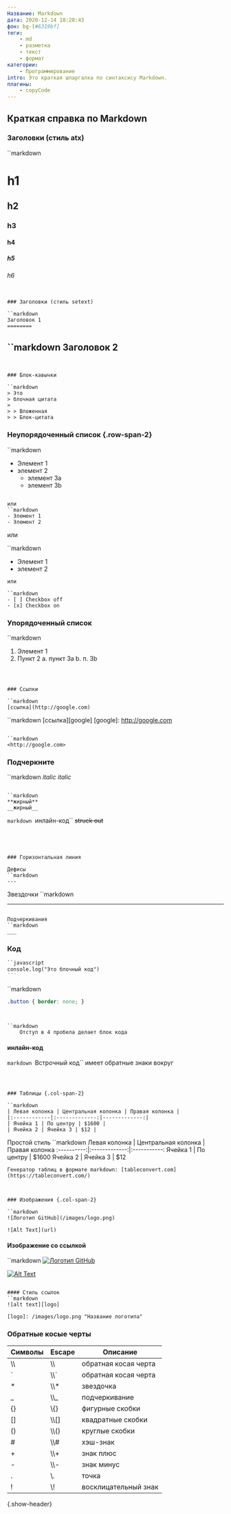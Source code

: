 ```yaml
---
Название: Markdown
дата: 2020-12-14 18:28:43
фон: bg-[#6319bf]
теги:
    - md
    - разметка
    - текст
    - формат
категории:
    - Программирование
intro: Это краткая шпаргалка по синтаксису Markdown.
плагины:
    - copyCode
---
```


Краткая справка по Markdown
---------------

### Заголовки (стиль atx)

``markdown
# h1
## h2
### h3
#### h4
##### h5
###### h6
```

### Заголовки (стиль setext)

``markdown
Заголовок 1
========
```

``markdown
Заголовок 2
--------
```


### Блок-кавычки

``markdown
> Это
> блочная цитата
>
> > Вложенная
> > Блок-цитата
```


### Неупорядоченный список {.row-span-2}

``markdown
* Элемент 1
* элемент 2
    * элемент 3a
    * элемент 3b
```

или
``markdown
- Элемент 1
- Элемент 2
```

или

``markdown
+ Элемент 1
+ элемент 2
```
или

``markdown
- [ ] Checkbox off
- [x] Checkbox on
```

### Упорядоченный список

``markdown
1. Элемент 1
2. Пункт 2
    a. пункт 3a
    b. п. 3b
```



### Ссылки

``markdown
[ссылка](http://google.com)
```

``markdown
[ссылка][google]
[google]: http://google.com
```

``markdown
<http://google.com>
```






### Подчеркните

``markdown
*italic*
_italic_
```

``markdown
**жирный**
__жирный__
```

``markdown
``инлайн-код``
~~struck out~~
```




### Горизонтальная линия

Дефисы
``markdown
---
```

Звездочки
``markdown
***
```

Подчеркивания
``markdown
___
```





### Код
~~~markdown
``javascript
console.log("Это блочный код")
```
~~~

``markdown
~~~css
.button { border: none; }
~~~
```


``markdown
    Отступ в 4 пробела делает блок кода
```


#### инлайн-код
``markdown
``Встрочный код`` имеет обратные знаки вокруг
```



### Таблицы {.col-span-2}

``markdown
| Левая колонка | Центральная колонка | Правая колонка |
|:------------|:-------------:|-------------:|
| Ячейка 1 | По центру | $1600 |
| Ячейка 2 | Ячейка 3 | $12 |
```

Простой стиль
``markdown
Левая колонка | Центральная колонка | Правая колонка
:----------:|:-------------:|:-----------:
   Ячейка 1 | По центру | $1600
   Ячейка 2 | Ячейка 3 | $12
```
Генератор таблиц в формате markdown: [tableconvert.com](https://tableconvert.com/)



### Изображения {.col-span-2}

``markdown
![Логотип GitHub](/images/logo.png)

![Alt Text](url)
```

#### Изображение со ссылкой
``markdown
[![Логотип GitHub](/images/logo.png)](https://github.com/)

[![Alt Text](image_url)](link_url)
```

#### Стиль ссылок
``markdown
![alt text][logo]

[logo]: /images/logo.png "Название логотипа"
```


### Обратные косые черты

| Символы | Escape | Описание |
|------------|--------|-------------|
| \\\ | \\\\ | обратная косая черта |
| \` | \\\\\` | обратная косая черта |
| \* | \\\\* | звездочка |
| \_ | \\\\_ | подчеркивание |
| \{\}       | \\\{\} | фигурные скобки |
| \[\] | \\\\\[\] | квадратные скобки |
| \(\) | \\\\\(\) | круглые скобки |
| \# | \\\\\# | хэш-знак |
| \+ | \\\\+ | знак плюс |
| \- | \\\\- | знак минус | \(дефис\)|
| \.         | \\\.   | точка |
| \!         | \\\!   | восклицательный знак |
{.show-header}
